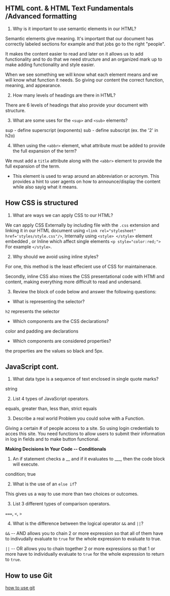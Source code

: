 ## HTML cont. & HTML Text Fundamentals /Advanced formatting


1. Why is it important to use semantic elements in our HTML?

 Semantic elements give meaning. It's important that our document has correctly labeled sections for example and that jobs go to the right "people". 

 It makes the content easier to read and later on it allows us to add functionality and to do that we need structure and an organized mark up to make adding functionality and style easier. 

 When we see something we will know what each element means and we will know what function it needs. So giving our content the correct function, meaning, and appearance. 

2. How many levels of headings are there in HTML?

There are 6 levels of headings that also provide your document with structure. 

3. What are some uses for the `<sup>` and `<sub>` elements?

sup - define superscript (exponents)
sub - define subscript (ex. the '2' in h2o)

4. When using the `<abbr>` element, what attribute must be added to provide the full expansion of the term?

We must add a `title` attribute along with the `<abbr>` element to provide the full expansion of the term. 

* This element is used to wrap around an abbreviation or acronym. This provides a hint to user agents on how to announce/display the content while also sayig what it means.

## How CSS is structured 

1. What are ways we can apply CSS to our HTML?

We can apply CSS Externally by including file with the `.css` extension and linking it in our HTML document using `<link rel="stylesheet" href='styles/style.css"/>`, Internally using `<style> </style>` element embedded , or Inline which affect single elements `<p style="color:red;">` For example `</style>`.

2. Why should we avoid using inline styles?

For one, this method is the least effecient use of CSS for maintainenace.

Secondly, inline CSS also mixes the CSS presentational code with HTMl and content, making everything more difficult to read and undersand. 

3. Review the block of code below and answer the following questions:

* What is representing the selector?

`h2` represents the selector

* Which components are the CSS declarations?

color and padding are declarations

* Which components are considered properties?

the properties are the values so black and 5px. 


## JavaScript cont. 

1. What data type is a sequence of text enclosed in single quote marks?

string

2. List 4 types of JavaScript operators.

equals, greater than, less than, strict equals

3. Describe a real world Problem you could solve with a Function.

Giving a certain # of people access to a site. So using login credentials to acces this site. You need functions to allow users to submit their information in log in fields and to make button functional. 

**Making Decisions In Your Code -- Conditionals**

1. An if statement checks a __ and if it evaluates to ___, then the code block will execute.

condition; true

2. What is the use of an `else if`?

This gives us a way to use more than two choices or outcomes. 

3. List 3 different types of comparison operators.

`===`, `<`, `>`

4. What is the difference between the logical operator `&&` and `||`?

`&&` -- AND allows you to chain 2 or more expression so that all of them have to indivudally evaluate to `true` for the whole expression to evaluate to true. 

`||` -- OR allows you to chain together 2 or more expressions so that 1 or more have to individually evaluate to `true` for the whole expression to return to `true`. 

## How to use Git

[how to use git](https://chris.beams.io/posts/git-commit/)



